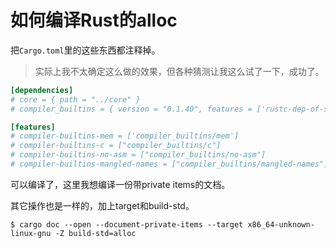 # 如何编译Rust的alloc

把`Cargo.toml`里的这些东西都注释掉。

> 实际上我不太确定这么做的效果，但各种猜测让我这么试了一下，成功了。

```toml
[dependencies]
# core = { path = "../core" }
# compiler_builtins = { version = "0.1.40", features = ['rustc-dep-of-std'] }

[features]
# compiler-builtins-mem = ['compiler_builtins/mem']
# compiler-builtins-c = ["compiler_builtins/c"]
# compiler-builtins-no-asm = ["compiler_builtins/no-asm"]
# compiler-builtins-mangled-names = ["compiler_builtins/mangled-names"]

```

可以编译了，这里我想编译一份带private items的文档。

其它操作也是一样的，加上target和build-std。

```
$ cargo doc --open --document-private-items --target x86_64-unknown-linux-gnu -Z build-std=alloc
```
